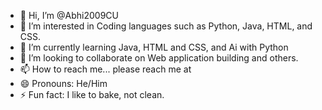 - 👋 Hi, I’m @Abhi2009CU
- 👀 I’m interested in Coding languages such as Python, Java, HTML, and CSS.
- 🌱 I’m currently learning Java, HTML and CSS, and Ai with Python
- 💞️ I’m looking to collaborate on Web application building and others.
- 📫 How to reach me... please reach me at <to be reviewed>
- 😄 Pronouns: He/Him
- ⚡ Fun fact: I like to bake, not clean.

<!---
Abhi2009CU/Abhi2009CU is a ✨ special ✨ repository because its `README.md` (this file) appears on your GitHub profile.
You can click the Preview link to take a look at your changes.
--->
